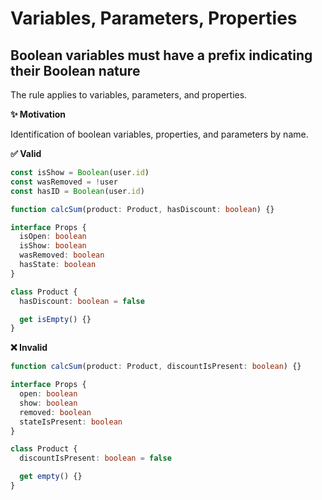 # Variables, Parameters, Properties

## Boolean variables must have a prefix indicating their Boolean nature

The rule applies to variables, parameters, and properties.

**✨ Motivation**

Identification of boolean variables, properties, and parameters by name.

**✅ Valid**

```ts
const isShow = Boolean(user.id)
const wasRemoved = !user
const hasID = Boolean(user.id)
```

```ts
function calcSum(product: Product, hasDiscount: boolean) {}
```

```ts
interface Props {
  isOpen: boolean
  isShow: boolean
  wasRemoved: boolean
  hasState: boolean
}
```

```ts
class Product {
  hasDiscount: boolean = false

  get isEmpty() {}
}
```

**❌ Invalid**

```ts
function calcSum(product: Product, discountIsPresent: boolean) {}
```

```ts
interface Props {
  open: boolean
  show: boolean
  removed: boolean
  stateIsPresent: boolean
}
```

```ts
class Product {
  discountIsPresent: boolean = false

  get empty() {}
}
```
